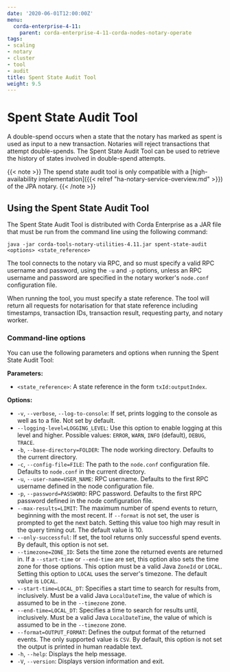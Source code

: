 ```yaml
---
date: '2020-06-01T12:00:00Z'
menu:
  corda-enterprise-4-11:
    parent: corda-enterprise-4-11-corda-nodes-notary-operate
tags:
- scaling
- notary
- cluster
- tool
- audit
title: Spent State Audit Tool
weight: 9.5
---
```


# Spent State Audit Tool

A double-spend occurs when a state that the notary has marked as spent is used as input to a new transaction. Notaries
will reject transactions that attempt double-spends. The Spent State Audit Tool can be used to retrieve the history of states
involved in double-spend attempts.

{{< note >}}
The spend state audit tool is only compatible with a [high-availability implementation]({{< relref "ha-notary-service-overview.md" >}}) of the JPA notary.
{{< /note >}}

## Using the Spent State Audit Tool

The Spent State Audit Tool is distributed with Corda Enterprise as a JAR file that must be run from the command line using the following command:

```
java -jar corda-tools-notary-utilities-4.11.jar spent-state-audit <options> <state_reference>
```

The tool connects to the notary via RPC, and so must specify a valid RPC username and password, using the `-u` and `-p` options, unless an RPC username and password are specified in the notary worker's `node.conf` configuration file.

When running the tool, you must specify a state reference. The tool will return all requests for notarisation for that state reference including timestamps, transaction IDs, transaction result, requesting party, and notary worker.

### Command-line options

You can use the following parameters and options when running the Spent State Audit Tool:

**Parameters:**

* `<state_reference>`: A state reference in the form `txId:outputIndex`.

**Options:**

* `-v`, `--verbose`, `--log-to-console`: If set, prints logging to the console as well as to a file. Not set by default.
* `--logging-level=LOGGING_LEVEL`: Use this option to enable logging at this level and higher. Possible values: `ERROR`, `WARN`, `INFO` (default), `DEBUG`, `TRACE`.
* `-b`, `--base-directory=FOLDER`: The node working directory. Defaults to the current directory.
* `-c`, `--config-file=FILE`: The path to the `node.conf` configuration file. Defaults to `node.conf` in the current directory.
* `-u`, `--user-name=USER_NAME`: RPC username. Defaults to the first RPC username defined in the node configuration file.
* `-p`, `--password=PASSWORD`: RPC password. Defaults to the first RPC password defined in the node configuration file.
* `--max-results=LIMIT`: The maximum number of spend events to return, beginning with the most recent. If `--format` is not set, the user is prompted to get the next batch. Setting this value too high may result in the query timing out. The default value is 10.
* `--only-successful`: If set, the tool returns only successful spend events. By default, this option is not set.
* `--timezone=ZONE_ID`: Sets the time zone the returned events are returned in. If a `--start-time` or `--end-time` are set, this option also sets the time zone for those options. This option must be a valid Java `ZoneId` or `LOCAL`. Setting this option to `LOCAL` uses the server's timezone. The default value is `LOCAL`.
* `--start-time=LOCAL_DT`: Specifies a start time to search for results from, inclusively. Must be a valid Java `LocalDateTime`, the value of which is assumed to be in the `--timezone` zone.
* `--end-time=LOCAL_DT`: Specifies a time to search for results until, inclusively. Must be a valid Java `LocalDateTime`, the value of which is assumed to be in the `--timezone` zone.
* `--format=OUTPUT_FORMAT`: Defines the output format of the returned events. The only supported value is `CSV`. By default, this option is not set the output is printed in human readable text.
* `-h`, `--help`: Displays the help message.
* `-V`, `--version`: Displays version information and exit.
